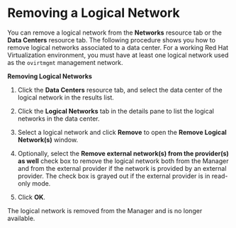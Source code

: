 # Removing a Logical Network

You can remove a logical network from the **Networks** resource tab or the **Data Centers** resource tab. The following procedure shows you how to remove logical networks associated to a data center. For a working Red Hat Virtualization environment, you must have at least one logical network used as the `ovirtmgmt` management network.

**Removing Logical Networks**

1. Click the **Data Centers** resource tab, and select the data center of the logical network in the results list.

2. Click the **Logical Networks** tab in the details pane to list the logical networks in the data center.

3. Select a logical network and click **Remove** to open the **Remove Logical Network(s)** window.

4. Optionally, select the **Remove external network(s) from the provider(s) as well** check box to remove the logical network both from the Manager and from the external provider if the network is provided by an external provider. The check box is grayed out if the external provider is in read-only mode.

5. Click **OK**.

The logical network is removed from the Manager and is no longer available.

